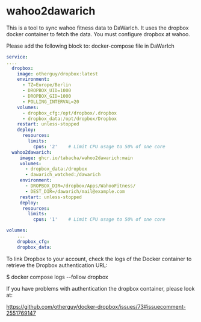 # wahoo2dawarich

This is a tool to sync wahoo fitness data to DaWarIch.
It uses the dropbox docker container to fetch the data. You must configure dropbox at wahoo.


Please add the following block to: docker-compose file in DaWarIch

```yaml
service:
....
  dropbox:
    image: otherguy/dropbox:latest
    environment:
      - TZ=Europe/Berlin
      - DROPBOX_UID=1000
      - DROPBOX_GID=1000
      - POLLING_INTERVAL=20
    volumes:
      - dropbox_cfg:/opt/dropbox/.dropbox
      - dropbox_data:/opt/dropbox/Dropbox
    restart: unless-stopped
    deploy:
      resources:
        limits:
          cpus: '2'    # Limit CPU usage to 50% of one core
  wahoo2dawarich:
     image: ghcr.io/tabacha/wahoo2dawarich:main
     volumes:
       - dropbox_data:/dropbox
       - dawarich_watched:/dawarich
     environment:
       - DROPBOX_DIR=/dropbox/Apps/WahooFitness/
       - DEST_DIR=/dawarich/mail@example.com
     restart: unless-stopped
     deploy:
      resources:
        limits:
          cpus: '1'    # Limit CPU usage to 50% of one core

volumes:
    ...
    dropbox_cfg:
    dropbox_data:
```


To link Dropbox to your account, check the logs of the Docker container to retrieve the Dropbox authentication URL:

$ docker compose logs --follow dropbox

If you have problems with authentication the dropbox container, please look at:

https://github.com/otherguy/docker-dropbox/issues/73#issuecomment-2551769147
